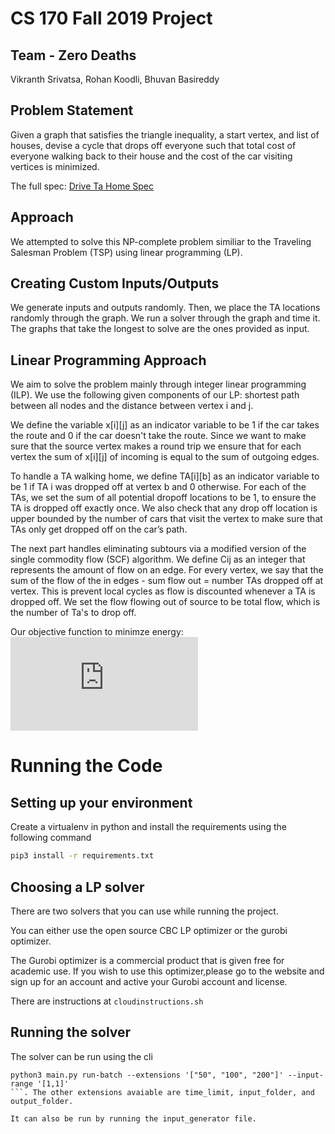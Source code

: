 # CS 170 Fall 2019 Project
## Team - Zero Deaths
Vikranth Srivatsa, Rohan Koodli, Bhuvan Basireddy

## Problem Statement
Given a graph that satisfies the triangle inequality, a start vertex, and list of houses, devise a cycle that drops off everyone such that total cost of everyone walking back to their house and the cost of the car visiting vertices is minimized.

The full spec: [Drive Ta Home Spec](spec.pdf)


## Approach
We attempted to solve this NP-complete problem similiar to the Traveling Salesman Problem (TSP) using linear programming (LP).

## Creating Custom Inputs/Outputs 
We generate inputs and outputs randomly. Then, we place the TA locations randomly through the graph.
We run a solver through the graph and time it. The graphs that take the longest to solve are the ones provided as input.

## Linear Programming Approach
We aim to solve the problem mainly through integer linear programming (ILP). We use the following given components of our LP: shortest path between all nodes and the distance between vertex i and j.

We define the variable x[i][j] as an indicator variable to be 1 if the car takes the route and 0 if the car doesn't take the route. Since we want to make sure that the source vertex makes a round trip we ensure that for each vertex the sum of x[i][j] of incoming is equal to the sum of outgoing edges.

To handle a TA walking home, we define TA[i][b] as an indicator variable to be 1 if TA i was dropped off at vertex b and 0 otherwise. For each of the TAs, we set the sum of all potential dropoff locations to be 1, to ensure the TA is dropped off exactly once. We also check that any drop off location is upper bounded by the number of cars that visit the vertex to make sure that TAs only get dropped off on the car’s path.

The next part handles eliminating subtours via a modified version of the single commodity flow (SCF) algorithm. We define Cij as an integer that represents the amount of flow on an edge. For every vertex, we say that the sum of the flow of the in edges - sum flow out = number TAs dropped off at vertex. This is prevent local cycles as flow is discounted whenever a TA is dropped off. We set the flow flowing out of source to be total flow, which is the number of Ta's to drop off.

Our objective function to minimze energy: 
![equation](https://latex.codecogs.com/gif.latex?%5Cmin%20%5Cfrac%7B2%7D%7B3%7D%20*%20%5Csum_%7B%28u%2Cv%29%20%5Cin%20Edges%7D%20x_%7Bu%2Cv%7D%20*%20Distance%28u%2Cv%29%20&plus;%201%20*%20%5Csum_%7Bi%20%5Cin%20TA%7D%20%5Csum_%7Bv%20%5Cin%20V%7D%20T%5Bi%5D%5Bv%5D%20*%20ShortestPath%28v%2C%20i%29)
<!-- Latex above is the rul encoded form of the below -->
<!-- encode at https://www.codecogs.com/latex/eqneditor.php and render image at https://latex.codecogs.com/gif.latex? -->
<!-- \min \frac{2}{3} * \sum_{(u,v) \forall edges} x_{ij} * d_{ij} + 1 * \sum_{i \in TA} \sum_{v \in V} T[i][v] * ShortestPath(v, i) -->


# Running the Code

## Setting up your environment
Create a virtualenv in python and install the requirements using the following command
```sh
pip3 install -r requirements.txt
```

## Choosing a LP solver
There are two solvers that you can use while running the project.

You can either use the open source CBC LP optimizer or the gurobi optimizer.

The Gurobi optimizer is a commercial product that is given free for academic use. 
If you wish to use this optimizer,please go to the website and sign up for an account and active your Gurobi account and license.

There are instructions at `cloudinstructions.sh`

## Running the solver
The solver can be run using the cli
```
python3 main.py run-batch --extensions '["50", "100", "200"]' --input-range '[1,1]'
```. The other extensions avaiable are time_limit, input_folder, and output_folder.

It can also be run by running the input_generator file.